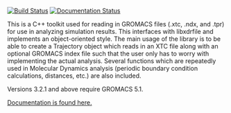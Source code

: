[![Build Status](https://travis-ci.org/wesbarnett/libgmxcpp.svg?branch=master)](https://travis-ci.org/wesbarnett/libgmxcpp)
[![Documentation
Status](https://readthedocs.org/projects/libgmxcpp/badge/?version=master)](https://readthedocs.org/projects/libgmxcpp/?badge=master)

This is a C++ toolkit used for reading in GROMACS files (.xtc, .ndx, and .tpr) for
use in analyzing simulation results. This interfaces with libxdrfile and
implements an object-oriented style. The main usage of the library is to be able
to create a Trajectory object which reads in an XTC file along with an optional
GROMACS index file such that the user only has to worry with implementing the
actual analysis. Several functions which are repeatedly used in Molecular
Dynamics analysis (periodic boundary condition calculations, distances, etc.)
are also included. 

Versions 3.2.1 and above require GROMACS 5.1.

[Documentation is found here.](http://libgmxcpp.readthedocs.org/)
